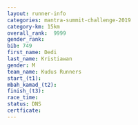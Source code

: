 ```yaml
---
layout: runner-info 
categories: mantra-summit-challenge-2019 
category-km: 15km 
overall_rank:  9999
gender_rank: 
bib: 749
first_name: Dedi
last_name: Kristiawan
gender: M
team_name: Kudus Runners
start_(t1): 
mbah_kamad_(t2): 
finish_(t3): 
race_time: 
status: DNS
certficate: 
---
```

